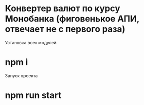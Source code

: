 # Конвертер валют по курсу Монобанка (фиговенькое АПИ, отвечает не с первого раза)

Установка всех модулей
# npm i

Запуск проекта
# npm run start